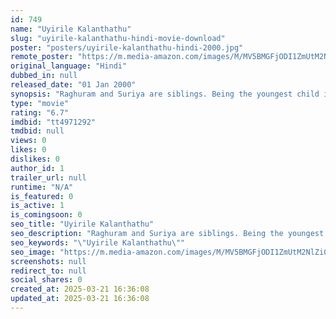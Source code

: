 ```yaml
---
id: 749
name: "Uyirile Kalanthathu"
slug: "uyirile-kalanthathu-hindi-movie-download"
poster: "posters/uyirile-kalanthathu-hindi-2000.jpg"
remote_poster: "https://m.media-amazon.com/images/M/MV5BMGFjODI1ZmUtM2NlZi00ODcwLTk0YmEtN2E3ZWU1YmFlMTJmXkEyXkFqcGdeQXVyNDA1NTY2Nzk@._V1_SX300.jpg"
original_language: "Hindi"
dubbed_in: null
released_date: "01 Jan 2000"
synopsis: "Raghuram and Suriya are siblings. Being the youngest child in the family, Suriya is pampered by everyone. Feeling rejected and ignored, Raghuram decides to ruin Suriya's life."
type: "movie"
rating: "6.7"
imdbid: "tt4971292"
tmdbid: null
views: 0
likes: 0
dislikes: 0
author_id: 1
trailer_url: null
runtime: "N/A"
is_featured: 0
is_active: 1
is_comingsoon: 0
seo_title: "Uyirile Kalanthathu"
seo_description: "Raghuram and Suriya are siblings. Being the youngest child in the family, Suriya is pampered by everyone. Feeling rejected and ignored, Raghuram decides to ruin Suriya's life."
seo_keywords: "\"Uyirile Kalanthathu\""
seo_image: "https://m.media-amazon.com/images/M/MV5BMGFjODI1ZmUtM2NlZi00ODcwLTk0YmEtN2E3ZWU1YmFlMTJmXkEyXkFqcGdeQXVyNDA1NTY2Nzk@._V1_SX300.jpg"
screenshots: null
redirect_to: null
social_shares: 0
created_at: 2025-03-21 16:36:08
updated_at: 2025-03-21 16:36:08
---
```


